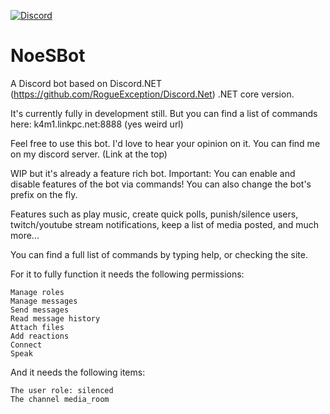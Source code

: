 [![Discord](https://discordapp.com/api/guilds/302738686737514497/widget.png)](https://discord.gg/QxzQJJd)

# NoeSBot
A Discord bot based on Discord.NET (https://github.com/RogueException/Discord.Net) .NET core version.

It's currently fully in development still. But you can find a list of commands here: k4m1.linkpc.net:8888 (yes weird url)

Feel free to use this bot.
I'd love to hear your opinion on it. You can find me on my discord server. (Link at the top)

WIP but it's already a feature rich bot. Important: You can enable and disable features of the bot via commands! You can also change the bot's prefix on the fly.

Features such as play music, create quick polls, punish/silence users, twitch/youtube stream notifications, keep a list of media posted, and much more...

You can find a full list of commands by typing help, or checking the site.

For it to fully function it needs the following permissions:

    Manage roles
    Manage messages
    Send messages
    Read message history
    Attach files
    Add reactions
    Connect
    Speak
    
And it needs the following items:

    The user role: silenced
    The channel media_room
